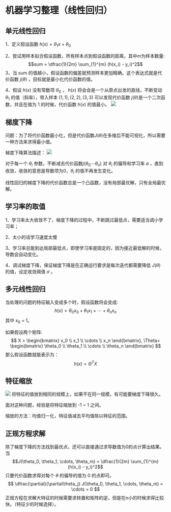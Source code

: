 # 机器学习整理（线性回归）

## 单元线性回归
1、定义假设函数 $h(x) = \theta_1x + \theta_0$ 

2、尝试用样本拟合假设函数，所有样本点到假设函数的距离，其中$m$为样本数量:
$$sum = \dfrac{1}{2m} \sum_{1}^{m} (h(x_i) - y_i)^2$$
3、当 sum 的值越小，假设函数的偏差就预测样本更加精确。这个表达式就是代价函数 $j(\theta)$ ，目标就是最小化代价函数的值。

4、假设 $h(x)$ 没有常数项 $\theta_0$ ， $h(x)$  将会会是一个从原点出发的直线，不断变动 $\theta_1$ 的值（斜率），带入样本 $(1, 1), (2, 2) , (3, 3)$ 可以发现代价函数 $j(\theta)$是一个二次函数，并且在值为 1 的时候，代价函数 $h(x)$ 的值最小。
![](https://blog-1256435232.cos.ap-shanghai.myqcloud.com/cnblog/Pasted-image-20211015232838.png)

## 梯度下降

问题：为了将代价函数最小化，但是代价函数$J(\theta)$在多维后不能可视化，所以需要一种方法来求得最小值。

梯度下降算法描述：
![](https://blog-1256435232.cos.ap-shanghai.myqcloud.com/cnblog/Pasted-image-20211015234244.png)

对于每一个 $\theta_i$ 参数，不断减去代价函数$j(\theta_0 \cdots \theta_n)$  对 $\theta_i$ 的偏导和学习率 $a$ ，直到收敛，收敛的意思是导数项为0，$\theta_i$ 的值不再发生变化。

线性回归的梯度下降的代价函数总是一个凸函数，没有局部最优解，只有全局最优解。

## 学习率的取值
1、学习率太大收敛不了，梯度下降的过程中，不断跳过最低点，需要适当调小学习率；

2、太小的话学习速度太慢

3、学习率总能到达局部最低点，即使学习率是固定的，因为接近最低解的时候，导数会自动变化。

4、调试梯度下降，保证梯度下降是在正确运行要求是每次迭代都需要降低 $J(\theta)$ 的值，设定收敛阈值 $\sigma$ 。


## 多元线性回归
当处理的问题的特征输入变成多个时，假设函数将会变成:
$$
h(x) = \theta_0x_0 + \theta_1x_1 + \cdots + \theta_nx_n
$$
其中 $x_0$ = 1。

如果假设两个矩阵:
$$
X = \begin{bmatrix}
x_0 \\
x_1 \\
\cdots \\
x_n
\end{bmatrix}, 
\Theta= \begin{bmatrix}
\theta_0 \\
\theta_1 \\
\cdots \\
\theta_n
\end{bmatrix}
$$
那么假设函数就能表示为：
$$
h(x) = \Theta^TX
$$
## 特征缩放
![](https://blog-1256435232.cos.ap-shanghai.myqcloud.com/cnblog/Pasted-image-20211016002714-.png)
将特征的值放到相同的规模上，如果不在同一规模，有可能要梯度下降很久。

面对这种问题，经验是将特征缩放到 -1 ~ 1 之间。

缩放的方法：均值归一化，特征值减去平均值除以特征的范围。

## 正规方程求解

除了梯度下降的方法找到最优点，还可以直接通过求导数值为0的点计算出结果。当
$$J(\theta_0, \theta_1, \cdots, \theta_m) = \dfrac{1}{2m} \sum_{1}^{m} (h(x_i) - y_i)^2$$
只要代价函数求得对每个 $\theta$ 的偏导的值为 0 的点即可。
$$
\dfrac{\partial}{\partial\theta_j} J(\theta_0, \theta_1, \cdots, \theta_m) = \cdots = 0
$$
正规方程在求解大特征的时候需要求转置和矩阵的逆，但是在n小的时候求得比较快。（特征少的时候选择）。


